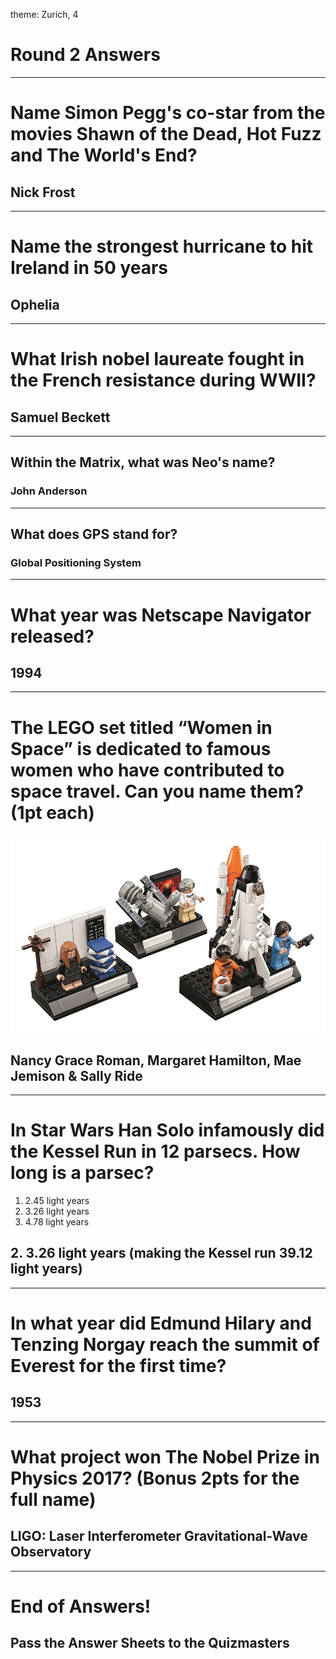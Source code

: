 theme: Zurich, 4

# Round 2 Answers

---

# Name Simon Pegg's co-star from the movies Shawn of the Dead, Hot Fuzz and The World's End?

## Nick Frost

---

# Name the strongest hurricane to hit Ireland in 50 years

## Ophelia

---

# What Irish nobel laureate fought in the French resistance during WWII?

## Samuel Beckett

---

## Within the Matrix, what was Neo's name?

### John Anderson

---

## What does GPS stand for?

### Global Positioning System

---

# What year was Netscape Navigator released?

## 1994

---

# The LEGO set titled “Women in Space” is dedicated to famous women who have contributed to space travel. Can you name them? (1pt each)
![inline fit](lego-women-nasa-redacted.jpg)

## Nancy Grace Roman, Margaret Hamilton, Mae Jemison & Sally Ride

---

# In Star Wars Han Solo infamously did the Kessel Run in 12 parsecs. How long is a parsec?
1. 2.45 light years
2. 3.26 light years
3. 4.78 light years

## 2. 3.26 light years (making the Kessel run 39.12 light years)

---

# In what year did Edmund Hilary and Tenzing Norgay reach the summit of Everest for the first time?

## 1953

---

# What project won The Nobel Prize in Physics 2017? (Bonus 2pts for the full name)

## LIGO: Laser Interferometer Gravitational-Wave Observatory



---

# End of Answers!

## Pass the Answer Sheets to the Quizmasters

